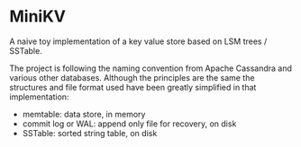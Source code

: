 # MiniKV

A naive toy implementation of a key value store based on LSM trees / SSTable.

The project is following the naming convention from Apache Cassandra and various other databases. Although the principles are the same the structures and file format used have been greatly simplified in that implementation:

- memtable: data store, in memory
- commit log or WAL: append only file for recovery, on disk
- SSTable: sorted string table, on disk
